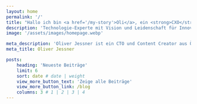 ```yaml
---
layout: home
permalink: '/'
title: "Hallo ich bin <a href='/my-story'>Oli</a>, ein <strong>CXO</strong> und <em>Content Creator</em>."
description: 'Technologie-Experte mit Vision und Leidenschaft für Innovationen 🚀🦾'
image: '/assets/images/homepage.webp'

meta_description: 'Oliver Jessner ist ein CTO und Content Creator aus Österreich.'
meta_title: Oliver Jessner

posts:
    heading: 'Neueste Beiträge'
    limit: 6
    sort: date # date | weight
    view_more_button_text: 'Zeige alle Beiträge'
    view_more_button_link: /blog
    columns: 3 # 1 | 2 | 3 | 4
---
```

